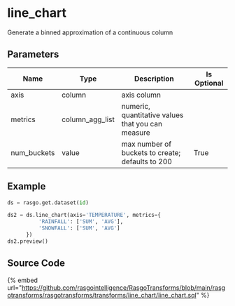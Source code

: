 

# line_chart

Generate a binned approximation of a continuous column

## Parameters

|    Name     |      Type       |                    Description                    | Is Optional |
| ----------- | --------------- | ------------------------------------------------- | ----------- |
| axis        | column          | axis column                                       |             |
| metrics     | column_agg_list | numeric, quantitative values that you can measure |             |
| num_buckets | value           | max number of buckets to create; defaults to 200  | True        |


## Example

```python
ds = rasgo.get.dataset(id)

ds2 = ds.line_chart(axis='TEMPERATURE', metrics={
          'RAINFALL': ['SUM', 'AVG'],
          'SNOWFALL': ['SUM', 'AVG']
      })
ds2.preview()
```

## Source Code

{% embed url="https://github.com/rasgointelligence/RasgoTransforms/blob/main/rasgotransforms/rasgotransforms/transforms/line_chart/line_chart.sql" %}

